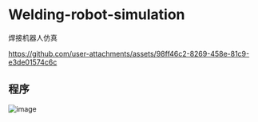 # Welding-robot-simulation
焊接机器人仿真


https://github.com/user-attachments/assets/98ff46c2-8269-458e-81c9-e3de01574c6c

## 程序
![image](https://github.com/user-attachments/assets/973cc09c-c391-4c1d-9478-63526adc9e48)
